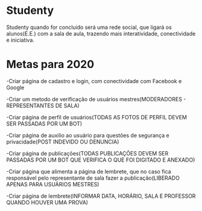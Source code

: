 # Studenty
Studenty quando for concluido será uma rede social, que ligará os alunos(E.E.) com a sala de aula, trazendo mais interatividade, conectividade e iniciativa. 


# Metas para 2020 

-Criar página de cadastro e login, com conectividade com Facebook e Google

-Criar um metodo de verificação de usuários mestres(MODERADORES - REPRESENTANTES DE SALA)

-Criar página de perfil de usuários(TODAS AS FOTOS DE PERFIL DEVEM SER PASSADAS POR UM BOT)

-Criar página de auxilio ao usuário para questões de segurança e privacidade(POST INDEVIDO OU DENUNCIA)

-Criar página de publicações(TODAS PUBLICAÇÕES DEVEM SER PASSADAS POR UM BOT QUE VERIFICA O QUE FOI DIGITADO E ANEXADO)

-Criar página que alimenta a página de lembrete, que no caso fica responsável pelo representante de sala fazer a publicação(LIBERADO APENAS PARA USUÁRIOS MESTRES)

-Criar página de lembrete(INFORMAR DATA, HORÁRIO, SALA E PROFESSOR QUANDO HOUVER UMA PROVA)
